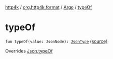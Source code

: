 [http4k](../../index.md) / [org.http4k.format](../index.md) / [Argo](index.md) / [typeOf](./type-of.md)

# typeOf

`fun typeOf(value: JsonNode): `[`JsonType`](../-json-type/index.md) [(source)](https://github.com/http4k/http4k/blob/master/http4k-format-argo/src/main/kotlin/org/http4k/format/Argo.kt#L15)

Overrides [Json.typeOf](../-json/type-of.md)

